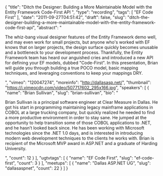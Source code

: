 {
  "title": "Ditch the Designer: Building a More Maintainable Model with the Entity Framework Code-First API ",
  "type": "recording",
  "tags": [
    "EF Code First"
  ],
  "date": "2011-09-27T04:51:42",
  "draft": false,
  "slug": "ditch-the-designer-building-a-more-maintainable-model-with-the-entity-framework-code-first-api",
  "abstract": "<p>The whiz-bang visual designer features of the Entity Framework demo well, and may even work for small projects, but anyone who's worked with EF knows that on larger projects, the design surface quickly becomes unusable and a bottleneck to your development process. Thankfully, the Entity Framework team has heard our anguished cries and introduced a new API for defining your EF models, dubbed \"Code-First\". In this presentation, Brian will guide you through building a true POCO model, basic mapping techniques, and leveraging conventions to keep your mappings DRY.</p>",
  "vimeo": "120047274",
  "moreinfo": "http://dallasasp.net/",
  "thumbnail": "https://i.vimeocdn.com/video/507717602_295x166.jpg",
  "speakers": [
    {
      "name": "Brian Sullivan",
      "slug": "brian-sullivan",
      "bio": "<p>Brian Sullivan is a principal software engineer at Clear Measure in Dallas. He got his start in programming maintaining legacy mainframe applications in COBOL at a large trucking company, but quickly realized he needed to find a more productive environment in order to stay sane. He jumped at the opportunity to help transition some of those COBOL applications to .NET, and he hasn’t looked back since. He has been working with Microsoft technologies since the .NET 1.0 days, and is interested in introducing modern web development techniques to the clients he works with. Brian is recipient of the Microsoft MVP award in ASP.NET and a graduate of Harding University.</p>",
      "count": 12
    }
  ],
  "ugtvtags": [
    {
      "name": "EF Code First",
      "slug": "ef-code-first",
      "count": 3
    }
  ],
  "meetups": [
    {
      "name": "Dallas ASP.NET UG",
      "slug": "dallasaspnet",
      "count": 22
    }
  ]
}